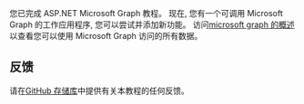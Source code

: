 <!-- markdownlint-disable MD002 MD041 -->

您已完成 ASP.NET Microsoft Graph 教程。 现在, 您有一个可调用 Microsoft Graph 的工作应用程序, 您可以尝试并添加新功能。 访问[microsoft graph 的概述](/graph/overview)以查看您可以使用 Microsoft Graph 访问的所有数据。

## <a name="feedback"></a>反馈

请在[GitHub 存储库](https://github.com/microsoftgraph/msgraph-training-aspnetmvcapp)中提供有关本教程的任何反馈。
